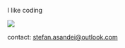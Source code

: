 I like coding

[![](https://visitcount.itsvg.in/api?id=stefanasandei&label=Profile%20Views&color=0&pretty=true)](https://visitcount.itsvg.in)

contact: stefan.asandei@outlook.com
